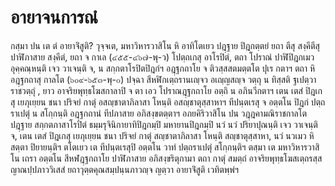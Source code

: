 <h1>อายาจนการณํ</h1>
<p>กสฺมา  ปน เต ตํ อายาจิํสูติ? วุจฺจเต, มหาวิหารวาสิโน หิ อาทิโตเยว ปฎฺฐาย ปิฎกตฺตยํ ยถา ตีสุ สงฺคีตีสุ ปาฬิภาสาย สงฺคีตํ, ยถา จ กาเล (๔๕๕-๔๖๗-พุ-ว) โปตฺถเกสุ อาโรปิตํ, ตถา โปราณํ ปาฬิปิฎกเมว อุคฺคณฺหนฺติ เจว วาเจนฺติ จ, น สกฺกตาโรปิตปิฎกํฯ อฎฺฐกถาโย จ ติวสฺสสตมตฺตโต ปุเร กตาฯ ตถา หิ อฎฺฐกถาสุ กาลโต (๖๐๙-๖๕๓-พุ-๐) ปจฺฉา สีหฬิกเตฺถรานเญฺจว อเญฺญสญฺจ วตฺถุ น ทิสฺสติ ฐเปตฺวา ราชวตฺถุํ , ยาว อาจริยพุทฺธโฆสกาลาปิ จ ตา เอว โปราณฎฺฐกถาโย อตฺถิ น อภินวีกตาฯ เตน เตสํ ปิฎเกสุ เยภุเยฺยน ชนา ปริจยํ กาตุํ อสญฺชาตาภิลาสา โหนฺติ อสญฺชาตุสฺสาหาฯ ทีปนฺตเรสุ จ อตฺตโน ปิฎกํ ปตฺถราเปตุํ น สโกฺกนฺติ อฎฺฐกถานํ ทีปภาสาย อภิสงฺขตตฺตาฯ อภยคิริวาสิโน ปน วฎฺฎคามณิราชกาลโต ปฎฺฐาย สกฺกตภาสาโรปิตํ ธมฺมรุจินิกายาทิปิฎกมฺปิ มหายานปิฎกมฺปิ นวํ นวํ ปริยาปุณนฺติ เจว วาเจนฺติ จ, เตน เตสํ ปิฎเกสุ เยภุเยฺยน ชนา ปริจยํ กาตุํ สญฺชาตาภิลาสา โหนฺติ สญฺชาตุสฺสาหา, นวํ นวเมว หิ สตฺตา ปิยายนฺติฯ ตโตเยว เต ทีปนฺตเรสุปิ อตฺตโน วาทํ ปตฺถราเปตุํ สโกฺกนฺติฯ ตสฺมา เต มหาวิหารวาสิโน เถรา อตฺตโน สีหฬฎฺฐกถาโย ปาฬิภาสาย อภิสงฺขริตุกามา ตถา กาตุํ สมตฺถํ อาจริยพุทฺธโฆสเตฺถรสฺส ญาณปฺปภาววิเสสํ ยถาวุตฺตคุณสมฺปนฺนภาวญฺจ ญตฺวา อายาจิํสูติ เวทิตพฺพํฯ</p>





